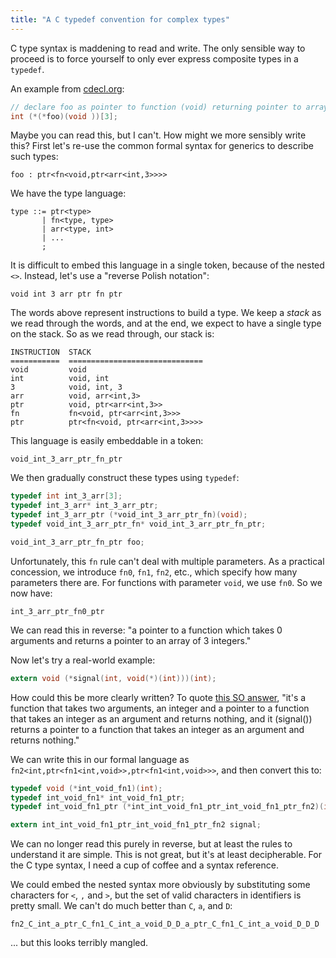 ```yaml
---
title: "A C typedef convention for complex types"
---
```


C type syntax is maddening to read and write. The only sensible way to proceed is to force yourself to only ever express composite types in a `typedef`.

An example from [cdecl.org](http://cdecl.org/):

```c
// declare foo as pointer to function (void) returning pointer to array 3 of int
int (*(*foo)(void ))[3];
```

Maybe you can read this, but I can't. How might we more sensibly write this? First let's re-use the common formal syntax for generics to describe such types:

```
foo : ptr<fn<void,ptr<arr<int,3>>>>
```

We have the type language:

```
type ::= ptr<type>
       | fn<type, type>
       | arr<type, int>
       | ...
       ;
```

It is difficult to embed this language in a single token, because of the nested `<>`. Instead, let's use a "reverse Polish notation":

```
void int 3 arr ptr fn ptr
```

The words above represent instructions to build a type. We keep a *stack* as we read through the words, and at the end, we expect to have a single type on the stack. So as we read through, our stack is:

```
INSTRUCTION  STACK
===========  ==============================
void         void
int          void, int
3            void, int, 3
arr          void, arr<int,3>
ptr          void, ptr<arr<int,3>>
fn           fn<void, ptr<arr<int,3>>>
ptr          ptr<fn<void, ptr<arr<int,3>>>>
```

This language is easily embeddable in a token:

```
void_int_3_arr_ptr_fn_ptr
```

We then gradually construct these types using `typedef`:

```c
typedef int int_3_arr[3];
typedef int_3_arr* int_3_arr_ptr;
typedef int_3_arr_ptr (*void_int_3_arr_ptr_fn)(void);
typedef void_int_3_arr_ptr_fn* void_int_3_arr_ptr_fn_ptr;

void_int_3_arr_ptr_fn_ptr foo;
```

Unfortunately, this `fn` rule can't deal with multiple parameters. As a practical concession, we introduce `fn0`, `fn1`, `fn2`, etc., which specify how many parameters there are. For functions with parameter `void`, we use `fn0`. So we now have:

```
int_3_arr_ptr_fn0_ptr
```

We can read this in reverse: "a pointer to a function which takes 0 arguments and returns a pointer to an array of 3 integers."

Now let's try a real-world example:

```c
extern void (*signal(int, void(*)(int)))(int);
```

How could this be more clearly written? To quote [this SO answer](http://stackoverflow.com/a/1591492/229792), "it's a function that takes two arguments, an integer and a pointer to a function that takes an integer as an argument and returns nothing, and it (signal()) returns a pointer to a function that takes an integer as an argument and returns nothing."

We can write this in our formal language as `fn2<int,ptr<fn1<int,void>>,ptr<fn1<int,void>>>`, and then convert this to:

```c
typedef void (*int_void_fn1)(int);
typedef int_void_fn1* int_void_fn1_ptr;
typedef int_void_fn1_ptr (*int_int_void_fn1_ptr_int_void_fn1_ptr_fn2)(int, int_void_fn1_ptr);

extern int_int_void_fn1_ptr_int_void_fn1_ptr_fn2 signal;
```

We can no longer read this purely in reverse, but at least the rules to understand it are simple. This is not great, but it's at least decipherable. For the C type syntax, I need a cup of coffee and a syntax reference.

We could embed the nested syntax more obviously by substituting some characters for `<`, `,` and `>`, but the set of valid characters in identifiers is pretty small. We can't do much better than `C`, `a`, and `D`:

```
fn2_C_int_a_ptr_C_fn1_C_int_a_void_D_D_a_ptr_C_fn1_C_int_a_void_D_D_D
```

... but this looks terribly mangled.
